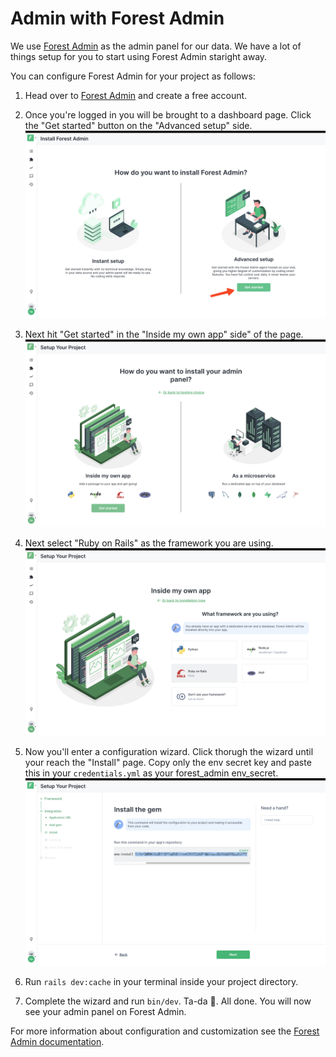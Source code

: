 # Admin with Forest Admin

We use [Forest Admin](https://www.forestadmin.com/) as the admin panel for our data. We have a lot of things setup for you to start using Forest Admin staright away.

You can configure Forest Admin for your project as follows:

1. Head over to [Forest Admin](https://www.forestadmin.com/)  and create a free account.

2. Once you're logged in you will be brought to a dashboard page. Click the "Get started" button on the "Advanced setup" side.
    ![Get started](images/advanced_setup.png)

3. Next hit "Get started" in the "Inside my own app" side" of the page.
    ![Inside my own app](images/inside_my_own_app.png)

4. Next select "Ruby on Rails" as the framework you are using.
    ![Select framework](images/select_framework.png)

5. Now you'll enter a configuration wizard. Click thorugh the wizard until your reach the "Install" page. Copy only the env secret key and paste this in your `credentials.yml` as your forest_admin env_secret.
    ![env secret](images/env_secret.png)

6. Run `rails dev:cache` in your terminal inside your project directory.

7. Complete the wizard and run `bin/dev`. Ta-da 🥳. All done. You will now see your admin panel on Forest Admin.

For more information about configuration and customization see the [Forest Admin documentation](https://docs.forestadmin.com/documentation/).
 